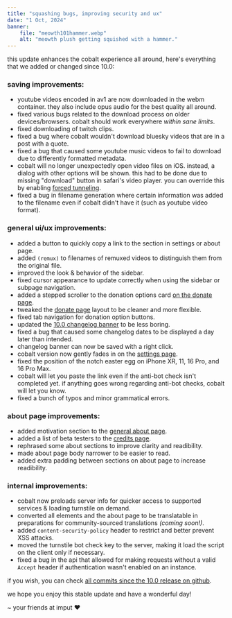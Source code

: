 ```yaml
---
title: "squashing bugs, improving security and ux"
date: "1 Oct, 2024"
banner:
    file: "meowth101hammer.webp"
    alt: "meowth plush getting squished with a hammer."
---
```


this update enhances the cobalt experience all around, here's everything that we added or changed since 10.0:

### saving improvements:
- youtube videos encoded in av1 are now downloaded in the webm container. they also include opus audio for the best quality all around.
- fixed various bugs related to the download process on older devices/browsers. cobalt should work everywhere *within sane limits*.
- fixed downloading of twitch clips.
- fixed a bug where cobalt wouldn't download bluesky videos that are in a post with a quote.
- fixed a bug that caused some youtube music videos to fail to download due to differently formatted metadata.
- cobalt will no longer unexpectedly open video files on iOS. instead, a dialog with other options will be shown. this had to be done due to missing "download" button in safari's video player. you can override this by enabling [forced tunneling](/settings/privacy#tunnel).
- fixed a bug in filename generation where certain information was added to the filename even if cobalt didn't have it (such as youtube video format).

### general ui/ux improvements:
- added a button to quickly copy a link to the section in settings or about page.
- added `(remux)` to filenames of remuxed videos to distinguish them from the original file.
- improved the look & behavior of the sidebar.
- fixed cursor appearance to update correctly when using the sidebar or subpage navigation.
- added a stepped scroller to the donation options card [on the donate page](/donate).
- tweaked the [donate page](/donate) layout to be cleaner and more flexible.
- fixed tab navigation for donation option buttons.
- updated the [10.0 changelog banner](/updates#10.0) to be less boring.
- fixed a bug that caused some changelog dates to be displayed a day later than intended.
- changelog banner can now be saved with a right click.
- cobalt version now gently fades in on the [settings page](/settings).
- fixed the position of the notch easter egg on iPhone XR, 11, 16 Pro, and 16 Pro Max.
- cobalt will let you paste the link even if the anti-bot check isn't completed yet. if anything goes wrong regarding anti-bot checks, cobalt will let you know.
- fixed a bunch of typos and minor grammatical errors.

### about page improvements:
- added motivation section to the [general about page](/about/general).
- added a list of beta testers to the [credits page](/about/credits).
- rephrased some about sections to improve clarity and readibility.
- made about page body narrower to be easier to read.
- added extra padding between sections on about page to increase readibility.

### internal improvements:
- cobalt now preloads server info for quicker access to supported services & loading turnstile on demand.
- converted all elements and the about page to be translatable in preparations for community-sourced translations *(coming soon!)*.
- added `content-security-policy` header to restrict and better prevent XSS attacks.
- moved the turnstile bot check key to the server, making it load the script on the client only if necessary.
- fixed a bug in the api that allowed for making requests without a valid `Accept` header if authentication wasn't enabled on an instance.

if you wish, you can check [all commits since the 10.0 release on github](https://github.com/imputnet/cobalt/compare/08bc5022...main).

we hope you enjoy this stable update and have a wonderful day!

\~ your friends at imput ❤️
